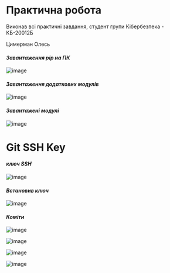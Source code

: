 # Практична робота
Виконав всі практичні завдання, студент групи Кібербезпека - КБ-20012Б

Цимерман Олесь




#### _Завантаження pip на ПК_
![image](https://user-images.githubusercontent.com/86786170/124709773-8f2ebc00-df04-11eb-8465-44a82b5296ec.png)

#### _Завантаження додаткових модулів_
![image](https://user-images.githubusercontent.com/86786170/124709871-ae2d4e00-df04-11eb-8be2-123f89e7bfdf.png)

#### _Завантажені модулі_
![image](https://user-images.githubusercontent.com/86786170/124709909-ba191000-df04-11eb-8d35-4b97d603b208.png)

# Git SSH Key

#### _ключ SSH_
![image](https://user-images.githubusercontent.com/86786170/124709939-c3a27800-df04-11eb-92b9-ae2fb455efac.png)

#### _Встановив ключ_
![image](https://user-images.githubusercontent.com/86786170/124709971-cc934980-df04-11eb-9256-03f1846db9ea.png)

#### _Коміти_
![image](https://user-images.githubusercontent.com/86786170/124746918-16425b00-df2a-11eb-8d0b-183a3068a3b8.png)

![image](https://user-images.githubusercontent.com/86786170/124746970-22c6b380-df2a-11eb-8bfc-400ece442d34.png)

![image](https://user-images.githubusercontent.com/86786170/124747020-2f4b0c00-df2a-11eb-86d8-ea39e1af9ac8.png)

![image](https://user-images.githubusercontent.com/86786170/124747281-70432080-df2a-11eb-8bac-833aa635b793.png)






